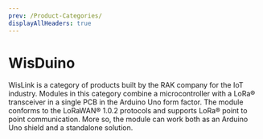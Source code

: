 ```yaml
---
prev: /Product-Categories/
displayAllHeaders: true
---
```


# WisDuino

<rk-head img="/assets/rakwireless/product-categories/WisDuino.svg" center>

WisLink is a category of products built by the RAK company for the IoT industry. Modules in this category combine a microcontroller with a LoRa® transceiver in a single PCB in the Arduino Uno form factor. The module conforms to the LoRaWAN® 1.0.2 protocols and supports LoRa® point to point communication. More so, the module can work both as an Arduino Uno shield and a standalone solution.


</rk-head>

<rk-products :tags="['wisduino']" />